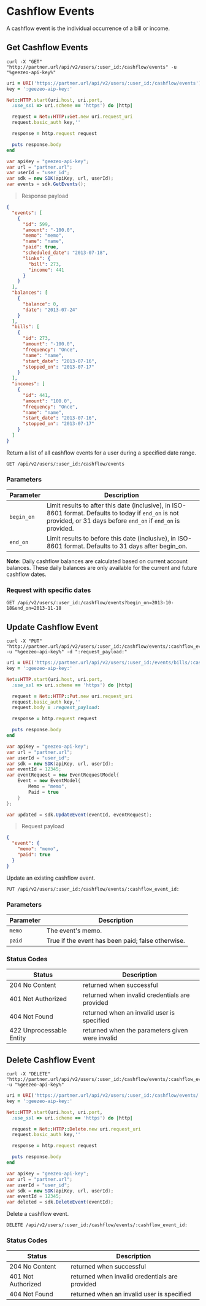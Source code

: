 # Cashflow Events

A cashflow event is the individual occurrence of a bill or income.

## Get Cashflow Events

```shell
curl -X "GET" "http://partner.url/api/v2/users/:user_id:/cashflow/events" -u "%geezeo-api-key%"
```

```ruby
uri = URI('https://partner.url/api/v2/users/:user_id:/cashflow/events')
key = ':geezeo-aip-key:'

Net::HTTP.start(uri.host, uri.port,
  :use_ssl => uri.scheme == 'https') do |http|

  request = Net::HTTP::Get.new uri.request_uri
  request.basic_auth key,''

  response = http.request request

  puts response.body
end

```
```csharp
var apiKey = "geezeo-api-key";
var url = "partner.url";
var userId = "user_id";
var sdk = new SDK(apiKey, url, userId);
var events = sdk.GetEvents();
```

> Response payload

```json
{
  "events": [
    {
      "id": 599,
      "amount": "-100.0",
      "memo": "memo",
      "name": "name",
      "paid": true,
      "scheduled_date": "2013-07-18",
      "links": {
        "bill": 273,
        "income": 441
      }
    }
  ],
  "balances": [
    {
      "balance": 0,
      "date": "2013-07-24"
    }
  ],
  "bills": [
    {
      "id": 273,
      "amount": "-100.0",
      "frequency": "Once",
      "name": "name",
      "start_date": "2013-07-16",
      "stopped_on": "2013-07-17"
    }
  ],
  "incomes": [
    {
      "id": 441,
      "amount": "100.0",
      "frequency": "Once",
      "name": "name",
      "start_date": "2013-07-16",
      "stopped_on": "2013-07-17"
    }
  ]
}
```

Return a list of all cashflow events for a user during a specified date range.

`GET /api/v2/users/:user_id:/cashflow/events`

### Parameters

| Parameter | Description |
|-----------|-------------|
| `begin_on` | Limit results to after this date (inclusive), in ISO-8601 format. Defaults to today if `end_on` is not provided, or 31 days before `end_on` if `end_on` is provided. |
| `end_on` | Limit results to before this date (inclusive), in ISO-8601 format. Defaults to 31 days after begin_on. |



__Note:__ Daily cashflow balances are calculated based on current account balances.  These daily balances are only available for the current and future cashflow dates.

### Request with  specific dates

`GET /api/v2/users/:user_id:/cashflow/events?begin_on=2013-10-18&end_on=2013-11-18`


## Update Cashflow Event

```shell
curl -X "PUT" "http://partner.url/api/v2/users/:user_id:/cashflow/events/:cashflow_event_id:" -u "%geezeo-api-key%" -d ":request_payload:"
```

```ruby
uri = URI('https://partner.url/api/v2/users/:user_id:/events/bills/:cashflow_event_id:')
key = ':geezeo-aip-key:'

Net::HTTP.start(uri.host, uri.port,
  :use_ssl => uri.scheme == 'https') do |http|

  request = Net::HTTP::Put.new uri.request_uri
  request.basic_auth key,''
  request.body = :request_payload:

  response = http.request request

  puts response.body
end

```
```csharp
var apiKey = "geezeo-api-key";
var url = "partner.url";
var userId = "user_id";
var sdk = new SDK(apiKey, url, userId);
var eventId = 12345;
var eventRequest = new EventRequestModel{
	Event = new EventModel{
		Memo = "memo",
		Paid = true
	}
};

var updated = sdk.UpdateEvent(eventId, eventRequest);
```

> Request payload

```json
{
  "event": {
    "memo": "memo",
    "paid": true
  }
}
```

Update an existing cashflow event.


`PUT /api/v2/users/:user_id:/cashflow/events/:cashflow_event_id:`


### Parameters

| Parameter | Description |
|-----------|-------------|
| `memo` | The event's memo. |
| `paid` | True if the event has been paid; false otherwise. |

### Status Codes

| Status | Description |
|--------|-------------|
| 204 No Content | returned when successful |
| 401 Not Authorized | returned when invalid credentials are provided |
| 404 Not Found | returned when an invalid user is specified |
| 422 Unprocessable Entity | returned when the parameters given were invalid |


## Delete Cashflow Event

```shell
curl -X "DELETE" "http://partner.url/api/v2/users/:user_id:/cashflow/events/:cashflow_event_id:" -u "%geezeo-api-key%" 
```

```ruby
uri = URI('https://partner.url/api/v2/users/:user_id:/cashflow/events/:cashflow_event_id:')
key = ':geezeo-aip-key:'

Net::HTTP.start(uri.host, uri.port,
  :use_ssl => uri.scheme == 'https') do |http|

  request = Net::HTTP::Delete.new uri.request_uri
  request.basic_auth key,''

  response = http.request request

  puts response.body
end

```

```csharp
var apiKey = "geezeo-api-key";
var url = "partner.url";
var userId = "user_id";
var sdk = new SDK(apiKey, url, userId);
var eventId = 12345;
var deleted = sdk.DeleteEvent(eventId);
```


Delete a cashflow event.

`DELETE /api/v2/users/:user_id:/cashflow/events/:cashflow_event_id:`

### Status Codes

| Status | Description |
|--------|-------------|
| 204 No Content | returned when successful |
| 401 Not Authorized | returned when invalid credentials are provided |
| 404 Not Found | returned when an invalid user is specified |

